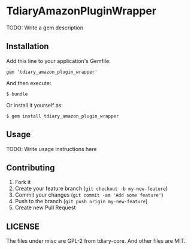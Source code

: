 # TdiaryAmazonPluginWrapper

TODO: Write a gem description

## Installation

Add this line to your application's Gemfile:

    gem 'tdiary_amazon_plugin_wrapper'

And then execute:

    $ bundle

Or install it yourself as:

    $ gem install tdiary_amazon_plugin_wrapper

## Usage

TODO: Write usage instructions here

## Contributing

1. Fork it
2. Create your feature branch (`git checkout -b my-new-feature`)
3. Commit your changes (`git commit -am 'Add some feature'`)
4. Push to the branch (`git push origin my-new-feature`)
5. Create new Pull Request

## LICENSE

The files under misc are GPL-2 from tdiary-core.
And other files are MIT.
